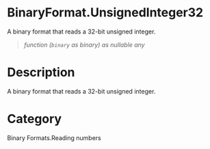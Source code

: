 # BinaryFormat.UnsignedInteger32
A binary format that reads a 32-bit unsigned integer.
> _function (<code>binary</code> as binary) as nullable any_

# Description 
A binary format that reads a 32-bit unsigned integer.
# Category 
Binary Formats.Reading numbers

